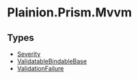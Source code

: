 
# Plainion.Prism.Mvvm


## Types

* [Severity](Severity.md)
* [ValidatableBindableBase](ValidatableBindableBase.md)
* [ValidationFailure](ValidationFailure.md)
